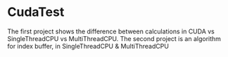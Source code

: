 # CudaTest

The first project shows the difference between calculations in CUDA vs SingleThreadCPU vs MultiThreadCPU.
The second project is an algorithm for index buffer, in SingleThreadCPU & MultiThreadCPU
